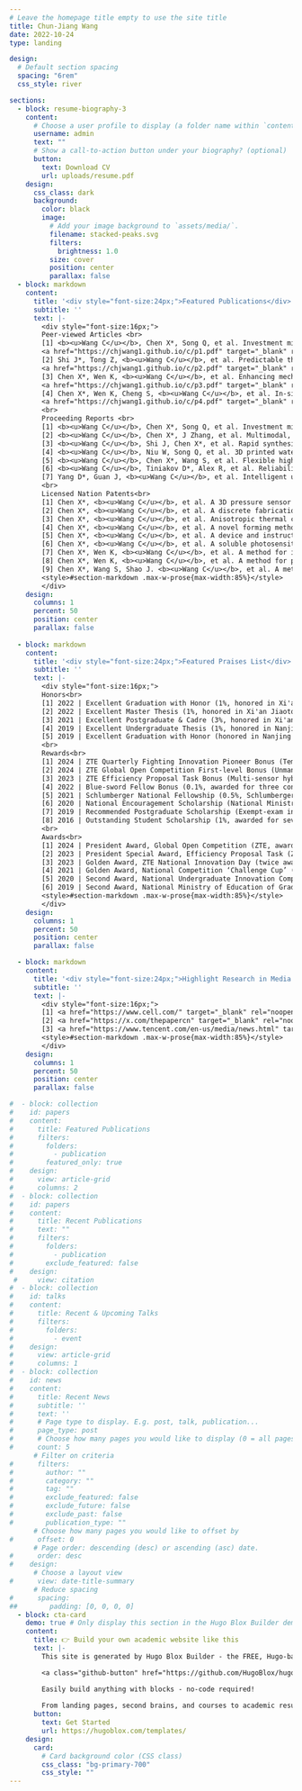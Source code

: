 ```yaml
---
# Leave the homepage title empty to use the site title
title: Chun-Jiang Wang
date: 2022-10-24
type: landing

design:
  # Default section spacing
  spacing: "6rem"
  css_style: river

sections:
  - block: resume-biography-3
    content:
      # Choose a user profile to display (a folder name within `content/authors/`)
      username: admin
      text: ""
      # Show a call-to-action button under your biography? (optional)
      button:
        text: Download CV
        url: uploads/resume.pdf
    design:
      css_class: dark
      background:
        color: black
        image:
          # Add your image background to `assets/media/`.
          filename: stacked-peaks.svg
          filters:
            brightness: 1.0
          size: cover
          position: center
          parallax: false         
  - block: markdown
    content:
      title: '<div style="font-size:24px;">Featured Publications</div>'
      subtitle: ''
      text: |-
        <div style="font-size:16px;">
        Peer-viewed Articles <br>
        [1]	<b><u>Wang C</u></b>, Chen X*, Song Q, et al. Investment micro–casting 3D printed multi–metamaterial for programmable multimodal biomimetic electronics. <b><i>Device</i></b> (CellPress). 3, 100658 (2025). <a href="https://doi.org/10.1016/j.device.2024.100658" target="_blank" rel="noopener">https://doi.org/10.1016/j.device.2024.100658</a>
        <a href="https://chjwang1.github.io/c/p1.pdf" target="_blank" rel="noopener">📑Download</a> <br>
        [2]	Shi J*, Tong Z, <b><u>Wang C</u></b>, et al. Predictable thermoelectric performance of directly synthesized Bi0.5Sb1.5Te3 using laser powder bed fusion additive manufacturing. <b><i>Ceram. Int.</i></b> 50, 2, 2921-2930 (2024). <a href="https://doi.org/10.1016/j.ceramint.2023.11.035" target="_blank" rel="noopener">https://doi.org/10.1016/j.ceramint.2023.11.035</a>
        <a href="https://chjwang1.github.io/c/p2.pdf" target="_blank" rel="noopener">📑Download</a> <br>
        [3]	Chen X*, Wen K, <b><u>Wang C</u></b>, et al. Enhancing mechanical strength of carbon fiber-epoxy interface through electro-wetting of fiber surface. <b><i>Compos. Part B Eng.</i></b> 234, 109751 (2022). <a href="https://doi.org/10.1016/j.compositesb.2022.110368" target="_blank" rel="noopener">https://doi.org/10.1016/j.compositesb.2022.110368</a>
        <a href="https://chjwang1.github.io/c/p3.pdf" target="_blank" rel="noopener">📑Download</a> <br>
        [4]	Chen X*, Wen K, Cheng S, <b><u>Wang C</u></b>, et al. In-situ damage self-monitoring of fiber-reinforced composite by integrating self-powered ZnO nanowires decorated carbon fabric. <b><i>Compos. Part B Eng.</i></b> 248, 110368 (2023). <a href="https://doi.org/10.1016/j.compositesb.2022.109751" target="_blank" rel="noopener">https://doi.org/10.1016/j.compositesb.2022.109751</a>
        <a href="https://chjwang1.github.io/c/p4.pdf" target="_blank" rel="noopener">📑Download</a> <br>
        <br>
        Proceeding Reports <br>
        [1]	<b><u>Wang C</u></b>, Chen X*, Song Q, et al. Investment micro–casting 3D printed polymeric programmable metamaterials for biomimetic multimodal electronics. <b><i><a href="https://www.acs.org/events/fall.html"  target="_blank" rel="noopener">ACS Fall 2025. Oral</a></i></b>, Washington, DC, USA, August 17-21st (2025).<br>
        [2]	<b><u>Wang C</u></b>, Chen X*, J Zhang, et al. Multimodal, neurological, programmable multi-metamaterial bioelectronics via investment micro–casting mediated 3D printing. International Workshop on Bionic Engineering & Plenary Meetings of ISO/TC 266 Biomimetics (<b><i><a href="http://iwbe2025.huicekeji.com/En/Default" target="_blank" rel="noopener">IWBE 2025. Oral</a></i></b>), Vienna, Austria, September 23-27th (2025).<br>
        [3]	<b><u>Wang C</u></b>, Shi J, Chen X*, et al. Rapid synthesis and fabrication of thermoelectric pile using laser-regulated forming technique. Proceedings of the 15th International Conference on Frontiers of Design and Manufacturing (<b><i><a href="https://www.cmes.org/2e7909094b5d4f4e8acb4aa87fce5281.html" target="_blank" rel="noopener">ICFDM 2022. Poster</a></i></b>), Changchun, Jilin, China, August 17-19th (2022).<br>
        [4]	<b><u>Wang C</u></b>, Niu W, Song Q, et al. 3D printed water–soluble UV photopolymer for flexible sensor with sacrificial scaffolds and indirect molding. Proceedings of The 16th IEEE International Conference on Nano/Micro Engineered & Molecular Systems (<b><i><a href="https://ieeexplore.ieee.org/document/9451389" target="_blank" rel="noopener">IEEE NEMS 2021. Oral</a></i></b>), Xiamen, Fujian, China, pp. 478–479 (2021).<br>
        [5]	<b><u>Wang C</u></b>, Chen X*, Wang S, et al. Flexible high-performed piezoelectric nanocomposite and its structural application. Proceedings of the 14th International Conference on Frontiers of Design and Manufacturing (<b><i><a href="https://mm.scimeeting.cn/en/web/index/186" target="_blank" rel="noopener">ICFDM 2020. Poster</a></i></b>), Xi’an, Shaanxi, China, September 12-14th (2020).<br>
        [6]	<b><u>Wang C</u></b>, Tiniakov D*, Alex R, et al. Reliability simulation and optimization of multilayered pump system on the base of discrete-time Markov chain. Proceedings of the 5th International Conference on mechanical and equipment reliability design (<b><i><a href="https://cca.nuaa.edu.cn/list/01_docu./03256" target="_blank" rel="noopener">ICMER 2019. Oral</a></i></b>), Nanjing, Jiangsu, China, March 6-8th (2019).<br>
        [7]	Yang D*, Guan J, <b><u>Wang C</u></b>, et al. Intelligent upgrade and practice of the small batch, multiple varieties production for sever assembly and package in ZTE-Binjiang Factory. MBA Collection of Management Case Research Center of Guanghua School of Management (<b><i><a href="https://www.gsm.pku.edu.cn/case/dzalk.htm" target="_blank" rel="noopener">MBA E-cases 2024</a></i></b>), PKU, Beijing, China, June 23rd (2024).<br>
        <br>
        Licensed Nation Patents<br>
        [1]	Chen X*, <b><u>Wang C</u></b>, et al. A 3D pressure sensor based on 3D printing template method and its preparation method. <a href="https://www.innojoy.com/patent/patent.html?docno=CN202011642025.3&pnmno=CN112848269A&trsdb=fmzl&showList=true" target="_blank" rel="noopener">CN-ZL:202011642025.3</a> (2022)<br>
        [2]	Chen X*, <b><u>Wang C</u></b>, et al. A discrete fabrication method of two-dimensional nano-aerogel with designable three-dimensional structure. <a href="https://www.innojoy.com/patent/patent.html?docno=CN202110475777.3&pnmno=CN113289558A&trsdb=fmzl&showList=true" target="_blank" rel="noopener">CN-ZL:202110475777.3</a> (2022)<br>
        [3]	Chen X*, <b><u>Wang C</u></b>, et al. Anisotropic thermal conductive flexible piezoelectric sensor and its micro-fabrication. <a href="https://www.innojoy.com/patent/patent.html?docno=CN202110562500.4&pnmno=CN113337000B&trsdb=fmsq&showList=true" target="_blank" rel="noopener">CN-ZL: 202110562500.4</a> (2021)<br>
        [4]	Chen X*, <b><u>Wang C</u></b>, et al. A novel forming method for metal-based metamaterial electronics based on indirect additive manufacturing. <a href="https://www.innojoy.com/patent/patent.html?docno=CN202110562340.3&pnmno=CN113351827B&trsdb=fmsq&showList=true" target="_blank" rel="noopener">CN-ZL:202110562340.3</a> (2021)<br>
        [5]	Chen X*, <b><u>Wang C</u></b>, et al. A device and instructed method for solid-liquid exchange of residuals in micropores. <a href="https://www.innojoy.com/patent/patent.html?docno=CN202110581806.4&pnmno=CN113372502A&trsdb=fmzl&showList=true" target="_blank" rel="noopener">CN-ZL: 202110581806.4</a> (2021)<br>
        [6]	Chen X*, <b><u>Wang C</u></b>, et al. A soluble photosensitive resin and its preparation and curing method for suppressing layer patterns. <a href="https://www.innojoy.com/patent/patent.html?docno=CN202011639304.4&pnmno=CN112778447A&trsdb=fmzl&showList=true" target="_blank" rel="noopener">CN-ZL: 202011639304.4</a> (2021)<br>
        [7]	Chen X*, Wen K, <b><u>Wang C</u></b>, et al. A method for improving the performance of fiber resin-based composite material. <a href="https://www.innojoy.com/patent/patent.html?docno=CN202111023062.0&pnmno=CN113583268B&trsdb=fmsq&showList=true" target="_blank" rel="noopener">CN-ZL: 202111023062.0</a> (2021)<br>
        [8]	Chen X*, Wen K, <b><u>Wang C</u></b>, et al. A method for preparing fiber composite material with high interface strength. <a href="https://www.innojoy.com/patent/patent.html?docno=CN202111008986.3&pnmno=CN113638228A&trsdb=fmzl&showList=true" target="_blank" rel="noopener">CN-ZL:202111008986.3</a> (2021)<br>
        [9]	Chen X*, Wang S, Shao J. <b><u>Wang C</u></b>, et al. A method for preparing flexible transparent conductive thin films based on micro stereolithography technology. <a href="https://www.innojoy.com/patent/patent.html?docno=CN202011640019.4&pnmno=CN112768141A&trsdb=fmzl&showList=true" target="_blank" rel="noopener">CN-ZL: 202011640019.4</a> (2021)<br>
        <style>#section-markdown .max-w-prose{max-width:85%}</style>
        </div>
    design:
      columns: 1
      percent: 50
      position: center
      parallax: false
 
  - block: markdown
    content:
      title: '<div style="font-size:24px;">Featured Praises List</div>'
      subtitle: ''
      text: |-
        <div style="font-size:16px;">
        Honors<br>
        [1] 2022 | Excellent Graduation with Honor (1%, honored in Xi'an Jiaotong University) <a href="https://chjwang1.github.io/c/honor1.jpg" target="_blank" rel="noopener">Certificate</a> <br>
        [2] 2022 | Excellent Master Thesis (1%, honored in Xi'an Jiaotong University) <a href="https://gs.xjtu.edu.cn/info/1187/8982.htm" target="_blank" rel="noopener">Certificate</a> <br>
        [3] 2021 | Excellent Postgraduate & Cadre (3%, honored in Xi'an Jiaotong University) <a href="https://chjwang1.github.io/c/honor3.jpg" target="_blank" rel="noopener">Certificate</a> <br>
        [4] 2019 | Excellent Undergraduate Thesis (1%, honored in Nanjing University of Aeronautics and Astronatics) <a href="https://aao.nuaa.edu.cn/_t2299/2019/0701/c19045a171711/page.htm" target="_blank" rel="noopener">Certificate</a><br>
        [5] 2019 | Excellent Graduation with Honor (honored in Nanjing University of Aeronautics and Astronatics) <a href="https://cca.nuaa.edu.cn/_s146/_t862/4769/list.psp" target="_blank" rel="noopener">Certificate</a> <br>
        <br>
        Rewards<br>
        [1] 2024 | ZTE Quarterly Fighting Innovation Pioneer Bonus (Temperature wireless sensing system benefits production equipment status detection) <a href="https://chjwang1.github.io/c/reward1.jpg" target="_blank" rel="noopener">Certificate</a> <br>
        [2] 2024 | ZTE Global Open Competition First-level Bonus (Unmanned inspection system for packagment line with intelligent operation and real-time maintenance) <a href="" target="_blank" rel="noopener">Certificate</a> <br>
        [3] 2023 | ZTE Efficiency Proposal Task Bonus (Multi-sensor hybrid packaging product intelligent scheduling system) <a href="https://chjwang1.github.io/c/reward2.jpg" target="_blank" rel="noopener">Certificate</a> <br>
        [4] 2022 | Blue-sword Fellow Bonus (0.1%, awarded for three consecutive years, ZTE) <a href="https://chjwang1.github.io/c/reward3.jpg" target="_blank" rel="noopener">Certificate</a> <br>
        [5] 2021 | Schlumberger National Fellowship (0.5%, Schlumberger Foundation) <a href="https://chjwang1.github.io/c/reward4.jpg" target="_blank" rel="noopener">Certificate</a> <br> 
        [6] 2020 | National Encouragement Scholarship (National Ministry of Education) <a href="https://chjwang1.github.io/c/reward.jpg" target="_blank" rel="noopener">Certificate</a> <br>
        [7] 2019 | Recommended Postgraduate Scholarship (Exempt-exam in the admission) <a href="https://yz.xjtu.edu.cn/2019tmmd.pdf" target="_blank" rel="noopener">Certificate</a> <br>
        [8] 2016 | Outstanding Student Scholarship (1%, awarded for seven consecutive years) <a href="https://chjwang1.github.io/c/reward5.png" target="_blank" rel="noopener">Certificate</a> <br>
        <br>
        Awards<br>
        [1] 2024 | President Award, Global Open Competition (ZTE, awarder: president Mr. Jianming Yang) <a href="" target="_blank" rel="noopener">Certificate</a> <br>
        [2] 2023 | President Special Award, Efficiency Proposal Task (ZTE, awarder: vice president Mr. Guoxing Ding) <a href="https://chjwang1.github.io/c/award2.jpg" target="_blank" rel="noopener">Certificate</a> <br>
        [3] 2023 | Golden Award, ZTE National Innovation Day (twice awarded) <a href="https://chjwang1.github.io/c/award3.jpg" target="_blank" rel="noopener">Certificate</a> <br>
        [4] 2021 | Golden Award, National Competition ‘Challenge Cup’ (4/379, the 13th National Competition of Academic & Technological Works, Xi'an, Shaanxi Province, China) <a href="https://chjwang1.github.io/c/award4.png" target="_blank" rel="noopener">Certificate</a> <br>
        [5] 2020 | Second Award, National Undergraduate Innovation Competition (Mechanical Engineering Innovation and Creativity Competition, Yantai, Shandong Province, China) <a href="https://chjwang1.github.io/c/award5.jpg" target="_blank" rel="noopener">Certificate</a> <br>
        [6] 2019 | Second Award, National Ministry of Education of Graduation Dissertation Competition <a href="https://chjwang1.github.io/c/award6.jpg" target="_blank" rel="noopener">Certificate</a> <br>
        <style>#section-markdown .max-w-prose{max-width:85%}</style>
        </div>
    design:
      columns: 1
      percent: 50
      position: center
      parallax: false

  - block: markdown
    content:
      title: '<div style="font-size:24px;">Highlight Research in Media Reports</div>'
      subtitle: ''
      text: |-
        <div style="font-size:16px;">
        [1] <a href="https://www.cell.com/" target="_blank" rel="noopener">Cell Press</a> | <a href="https://mp.weixin.qq.com/s/JZcwoTF9_DqdBhmDQuCa8Q" target="_blank" rel="noopener">https://mp.weixin.qq.com/s/JZcwoTF9_DqdBhmDQuCa8Q</a> <br>
        [2] <a href="https://x.com/thepapercn" target="_blank" rel="noopener">The Paper</a> | <a href="https://m.thepaper.cn/newsDetail_forward_29947549" target="_blank" rel="noopener">https://m.thepaper.cn/newsDetail_forward_29947549</a> <br>
        [3] <a href="https://www.tencent.com/en-us/media/news.html" target="_blank" rel="noopener">Tencent News</a> | <a href="https://news.qq.com/rain/a/20250116A078JY00?suid=&media_id=" target="_blank" rel="noopener">https://news.qq.com/rain/a/20250116A078JY00?suid=&media_id=</a> <br>
        <style>#section-markdown .max-w-prose{max-width:85%}</style>
        </div>
    design:
      columns: 1
      percent: 50
      position: center
      parallax: false

#  - block: collection
#    id: papers
#    content:
#      title: Featured Publications
#      filters:
#        folders:
#          - publication
#        featured_only: true
#    design:
#      view: article-grid
#      columns: 2
#  - block: collection
#    id: papers
#    content:
#      title: Recent Publications
#      text: ""
#      filters:
#        folders:
#          - publication
#        exclude_featured: false
#    design:
 #     view: citation
#  - block: collection
#    id: talks
#    content:
#      title: Recent & Upcoming Talks
#      filters:
#        folders:
#          - event
#    design:
#      view: article-grid
#      columns: 1
#  - block: collection
#    id: news
#    content:
#      title: Recent News
#      subtitle: ''
#      text: ''
#      # Page type to display. E.g. post, talk, publication...
#      page_type: post
#      # Choose how many pages you would like to display (0 = all pages)
#      count: 5
      # Filter on criteria
#      filters:
#        author: ""
#        category: ""
#        tag: ""
#        exclude_featured: false
#        exclude_future: false
#        exclude_past: false
#        publication_type: ""
      # Choose how many pages you would like to offset by
#      offset: 0
      # Page order: descending (desc) or ascending (asc) date.
#      order: desc
#    design:
      # Choose a layout view
#      view: date-title-summary
      # Reduce spacing
#      spacing:
##        padding: [0, 0, 0, 0]
  - block: cta-card
    demo: true # Only display this section in the Hugo Blox Builder demo site
    content:
      title: 👉 Build your own academic website like this
      text: |-
        This site is generated by Hugo Blox Builder - the FREE, Hugo-based open source website builder trusted by 250,000+ academics like you.

        <a class="github-button" href="https://github.com/HugoBlox/hugo-blox-builder" data-color-scheme="no-preference: light; light: light; dark: dark;" data-icon="octicon-star" data-size="large" data-show-count="true" aria-label="Star HugoBlox/hugo-blox-builder on GitHub">Star</a>

        Easily build anything with blocks - no-code required!
        
        From landing pages, second brains, and courses to academic resumés, conferences, and tech blogs.
      button:
        text: Get Started
        url: https://hugoblox.com/templates/
    design:
      card:
        # Card background color (CSS class)
        css_class: "bg-primary-700"
        css_style: ""
---
```

